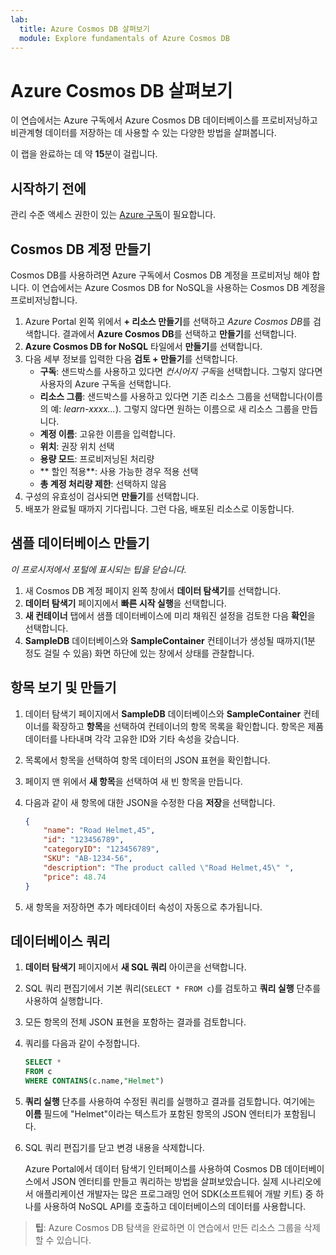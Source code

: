 ```yaml
---
lab:
  title: Azure Cosmos DB 살펴보기
  module: Explore fundamentals of Azure Cosmos DB
---
```

# Azure Cosmos DB 살펴보기

이 연습에서는 Azure 구독에서 Azure Cosmos DB 데이터베이스를 프로비저닝하고 비관계형 데이터를 저장하는 데 사용할 수 있는 다양한 방법을 살펴봅니다.

이 랩을 완료하는 데 약 **15**분이 걸립니다.

## 시작하기 전에

관리 수준 액세스 권한이 있는 [Azure 구독](https://azure.microsoft.com/free)이 필요합니다.

## Cosmos DB 계정 만들기

Cosmos DB를 사용하려면 Azure 구독에서 Cosmos DB 계정을 프로비저닝 해야 합니다. 이 연습에서는 Azure Cosmos DB for NoSQL을 사용하는 Cosmos DB 계정을 프로비저닝합니다.

1. Azure Portal 왼쪽 위에서 **+ 리소스 만들기**를 선택하고 *Azure Cosmos DB*를 검색합니다.  결과에서 **Azure Cosmos DB**를 선택하고 **만들기**를 선택합니다.
1. **Azure Cosmos DB for NoSQL** 타일에서 **만들기**를 선택합니다.
1. 다음 세부 정보를 입력한 다음 **검토 + 만들기**를 선택합니다.
    - **구독**: 샌드박스를 사용하고 있다면 *컨시어지 구독*을 선택합니다. 그렇지 않다면 사용자의 Azure 구독을 선택합니다.
    - **리소스 그룹**: 샌드박스를 사용하고 있다면 기존 리소스 그룹을 선택합니다(이름의 예: *learn-xxxx...*). 그렇지 않다면 원하는 이름으로 새 리소스 그룹을 만듭니다.
    - **계정 이름**: 고유한 이름을 입력합니다.
    - **위치**: 권장 위치 선택
    - **용량 모드**: 프로비저닝된 처리량
    - ** 할인 적용**: 사용 가능한 경우 적용 선택
    - **총 계정 처리량 제한**: 선택하지 않음
1. 구성의 유효성이 검사되면 **만들기**를 선택합니다.
1. 배포가 완료될 때까지 기다립니다. 그런 다음, 배포된 리소스로 이동합니다.

## 샘플 데이터베이스 만들기

*이 프로시저에서 포털에 표시되는 팁을 닫습니다*.

1. 새 Cosmos DB 계정 페이지 왼쪽 창에서 **데이터 탐색기**를 선택합니다.
1. **데이터 탐색기** 페이지에서 **빠른 시작 실행**을 선택합니다.
1. **새 컨테이너** 탭에서 샘플 데이터베이스에 미리 채워진 설정을 검토한 다음 **확인**을 선택합니다.
1. **SampleDB** 데이터베이스와 **SampleContainer** 컨테이너가 생성될 때까지(1분 정도 걸릴 수 있음) 화면 하단에 있는 창에서 상태를 관찰합니다.

## 항목 보기 및 만들기

1. 데이터 탐색기 페이지에서 **SampleDB** 데이터베이스와 **SampleContainer** 컨테이너를 확장하고 **항목**을 선택하여 컨테이너의 항목 목록을 확인합니다. 항목은 제품 데이터를 나타내며 각각 고유한 ID와 기타 속성을 갖습니다.
1. 목록에서 항목을 선택하여 항목 데이터의 JSON 표현을 확인합니다.
1. 페이지 맨 위에서 **새 항목**을 선택하여 새 빈 항목을 만듭니다.
1. 다음과 같이 새 항목에 대한 JSON을 수정한 다음 **저장**을 선택합니다.

    ```json
    {
        "name": "Road Helmet,45",
        "id": "123456789",
        "categoryID": "123456789",
        "SKU": "AB-1234-56",
        "description": "The product called \"Road Helmet,45\" ",
        "price": 48.74
    }
    ```

1. 새 항목을 저장하면 추가 메타데이터 속성이 자동으로 추가됩니다.

## 데이터베이스 쿼리

1. **데이터 탐색기** 페이지에서 **새 SQL 쿼리** 아이콘을 선택합니다.
1. SQL 쿼리 편집기에서 기본 쿼리(`SELECT * FROM c`)를 검토하고 **쿼리 실행** 단추를 사용하여 실행합니다.
1. 모든 항목의 전체 JSON 표현을 포함하는 결과를 검토합니다.
1. 쿼리를 다음과 같이 수정합니다.

    ```sql
    SELECT *
    FROM c
    WHERE CONTAINS(c.name,"Helmet")
    ```

1. **쿼리 실행** 단추를 사용하여 수정된 쿼리를 실행하고 결과를 검토합니다. 여기에는 **이름** 필드에 "Helmet"이라는 텍스트가 포함된 항목의 JSON 엔터티가 포함됩니다.
1. SQL 쿼리 편집기를 닫고 변경 내용을 삭제합니다.

    Azure Portal에서 데이터 탐색기 인터페이스를 사용하여 Cosmos DB 데이터베이스에서 JSON 엔터티를 만들고 쿼리하는 방법을 살펴보았습니다. 실제 시나리오에서 애플리케이션 개발자는 많은 프로그래밍 언어 SDK(소프트웨어 개발 키트) 중 하나를 사용하여 NoSQL API를 호출하고 데이터베이스의 데이터를 사용합니다.

> **팁**: Azure Cosmos DB 탐색을 완료하면 이 연습에서 만든 리소스 그룹을 삭제할 수 있습니다.
